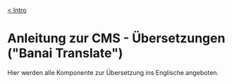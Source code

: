[&lt; Intro](./wp-admin)

# Anleitung zur CMS - Übersetzungen ("Banai Translate")

Hier werden alle Komponente zur Übersetzung ins Englische angeboten.


